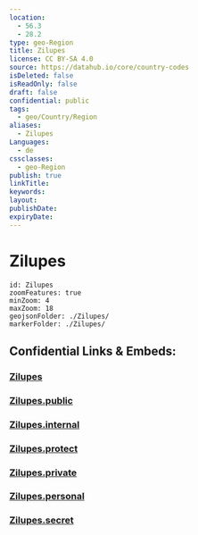 ```yaml
---
location:
  - 56.3
  - 28.2
type: geo-Region
title: Zilupes
license: CC BY-SA 4.0
source: https://datahub.io/core/country-codes
isDeleted: false
isReadOnly: false
draft: false
confidential: public
tags:
  - geo/Country/Region
aliases:
  - Zilupes
Languages:
  - de
cssclasses:
  - geo-Region
publish: true
linkTitle:
keywords:
layout:
publishDate:
expiryDate:
---
```


# Zilupes

```leaflet
id: Zilupes
zoomFeatures: true 
minZoom: 4 
maxZoom: 18
geojsonFolder: ./Zilupes/
markerFolder: ./Zilupes/
```


## Confidential Links & Embeds: 

### [Zilupes](/_Standards/Earth/Continent/Europe/Europe~North/Latvia/Counties/Zilupes.md) 

### [Zilupes.public](/_public/Earth/Continent/Europe/Europe~North/Latvia/Counties/Zilupes.public.md) 

### [Zilupes.internal](/_internal/Earth/Continent/Europe/Europe~North/Latvia/Counties/Zilupes.internal.md) 

### [Zilupes.protect](/_protect/Earth/Continent/Europe/Europe~North/Latvia/Counties/Zilupes.protect.md) 

### [Zilupes.private](/_private/Earth/Continent/Europe/Europe~North/Latvia/Counties/Zilupes.private.md) 

### [Zilupes.personal](/_personal/Earth/Continent/Europe/Europe~North/Latvia/Counties/Zilupes.personal.md) 

### [Zilupes.secret](/_secret/Earth/Continent/Europe/Europe~North/Latvia/Counties/Zilupes.secret.md)

